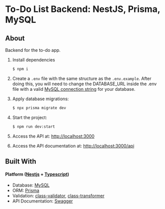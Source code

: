 <h1> To-Do List Backend: NestJS, Prisma, MySQL </h1>

## About

Backend for the to-do app.

1. Install dependencies
   ```bash
   $ npm i
   ```
2. Create a ``.env`` file with the same structure as the ``.env.example``. After doing this, you will need to change the DATABASE_URL inside the .env file with a valid <a href="https://www.prisma.io/docs/orm/overview/databases/mysql#connection-url">MySQL connection string</a> for your database.
   
3. Apply database migrations:
   ```bash
   $ npx prisma migrate dev
   ```
4. Start the project:
   ```bash
   $ npm run dev:start
   ```
6. Access the API at: <a href="http://localhost:3000">http://localhost:3000</a>
5. Access the API documentation at: <a href="http://localhost:3000">http://localhost:3000/api</a>

## Built With
#### Platform (<a href="https://nestjs.com/">Nestjs</a> + <a href="https://www.typescriptlang.org/">Typescript</a>)
<ul>
  <li>Database: <a href="https://www.mysql.com/">MySQL</a></li>
  <li>ORM: <a href="https://www.prisma.io/">Prisma</a></li>
  <li>Validation: <a href="https://github.com/typestack/class-validator">class-validator</a>, <a href="https://github.com/typestack/class-transformer">class-transformer</a></li>
  <li>API Documentation: <a href="https://swagger.io/">Swagger</a></li>
</ul>
